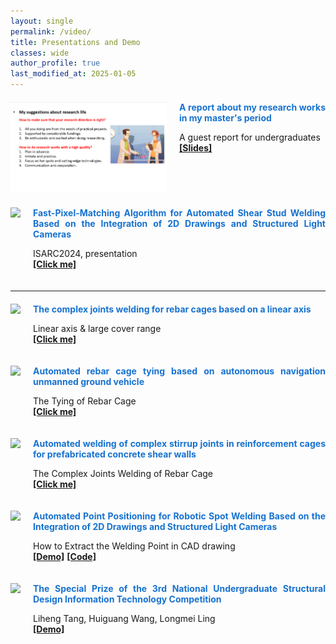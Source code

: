 ```yaml
---
layout: single
permalink: /video/
title: Presentations and Demo
classes: wide
author_profile: true
last_modified_at: 2025-01-05
---
```




<div style="display: flex; align-items: flex-start; margin-top: 20px; margin-bottom: 20px;">
  <a href="https://youtu.be/1HMwYa4aOio" style="flex-shrink: 0; margin-right: 20px;">
    <img src="/web_resources\presentation\guest_report.png" style="width: 250px;"/>
  </a>
  <div style="text-align: justify;">
    <span style="display: block; margin-bottom: 10px;">
      <b style="color: #1772d0;">A report about my research works in my master's period</b>
    </span>
    <p>
      A guest report for undergraduates
      <br/>
      <a href="https://1drv.ms/b/c/665d3e10d9989786/Ef2qJI37WYpKrbDpCFdq7akB1VDkDRrYVQWSPwrgNuyuZg?e=whFaka"><b>[Slides]</b></a>
    </p>
  </div>
</div>

<div style="display: flex; align-items: flex-start; margin-top: 20px; margin-bottom: 20px;">
  <a href="https://youtu.be/1HMwYa4aOio" style="flex-shrink: 0; margin-right: 20px;">
    <img src="/web_resources\presentation\ISARC2024_presentation.png" style="width: 250px;"/>
  </a>
  <div style="text-align: justify;">
    <span style="display: block; margin-bottom: 10px;">
      <b style="color: #1772d0;">Fast-Pixel-Matching Algorithm for Automated Shear Stud Welding Based on the Integration of 2D Drawings and Structured Light Cameras</b>
    </span>
    <p>
      ISARC2024, presentation
      <br/>
      <a href="https://youtu.be/1HMwYa4aOio"><b>[Click me]</b></a>
    </p>
  </div>
</div>


<hr>

<div style="display: flex; align-items: flex-start; margin-top: 20px; margin-bottom: 20px;">
  <a href="https://youtu.be/uhDt7ZMQ2y8" style="flex-shrink: 0; margin-right: 20px;">
    <img src="/web_resources\demo\基于移动平台的钢筋笼复杂节点焊接.png" style="width: 250px;"/>
  </a>
  <div style="text-align: justify;">
    <span style="display: block; margin-bottom: 10px;">
      <b style="color: #1772d0;">The complex joints welding for rebar cages based on a linear axis</b>
    </span>
    <p>
      Linear axis & large cover range
      <br/>
      <a href="https://www.youtube.com/watch?v=YdM0HZjJw6Q"><b>[Click me]</b></a>
    </p>
  </div>
</div>

<div style="display: flex; align-items: flex-start; margin-top: 20px; margin-bottom: 20px;">
  <a href="https://youtu.be/uhDt7ZMQ2y8" style="flex-shrink: 0; margin-right: 20px;">
    <img src="/web_resources\demo\tyingUGV.png" style="width: 250px;"/>
  </a>
  <div style="text-align: justify;">
    <span style="display: block; margin-bottom: 10px;">
      <b style="color: #1772d0;">Automated rebar cage tying based on autonomous navigation unmanned ground vehicle</b>
    </span>
    <p>
      The Tying of Rebar Cage
      <br/>
      <a href="https://youtu.be/uhDt7ZMQ2y8"><b>[Click me]</b></a>
    </p>
  </div>
</div>

<div style="display: flex; align-items: flex-start; margin-top: 20px; margin-bottom: 20px;">
  <a href="https://youtu.be/uixmualasgU" style="flex-shrink: 0; margin-right: 20px;">
    <img src="/web_resources\project\welding.png" style="width: 250px;"/>
  </a>
  <div style="text-align: justify;">
    <span style="display: block; margin-bottom: 10px;">
      <b style="color: #1772d0;">Automated welding of complex stirrup joints in reinforcement cages for prefabricated concrete shear walls</b>
    </span>
    <p>
      The Complex Joints Welding of Rebar Cage 
      <br/>
      <a href="https://youtu.be/uixmualasgU"><b>[Click me]</b></a>
    </p>
  </div>
</div>

<div style="display: flex; align-items: flex-start; margin-top: 20px; margin-bottom: 20px;">
  <a href="https://youtu.be/-3JwZIYJyXY?si=fh8XFqsYJz8_JuwO" style="flex-shrink: 0; margin-right: 20px;">
    <img src="/web_resources\demo/剪力钉坐标提取demo.png" style="width: 250px;"/>
  </a>
  <div style="text-align: justify;">
    <span style="display: block; margin-bottom: 10px;">
      <b style="color: #1772d0;">Automated Point Positioning for Robotic Spot Welding Based on the Integration of 2D Drawings and Structured Light Cameras</b>
    </span>
    <p>
      How to Extract the Welding Point in CAD drawing
      <br/>
      <a href="https://youtu.be/-3JwZIYJyXY?si=fh8XFqsYJz8_JuwO"><b>[Demo]</b></a>
      <a href="https://huiguangwang.top/file/AutoCAD_plug_in.rar"><b>[Code]</b></a>
      <br/>
    </p>
  </div>
</div>


<div style="display: flex; align-items: flex-start; margin-top: 20px; margin-bottom: 20px;">
  <a href="https://www.youtube.com/watch?v=Cu3-2oeKpLU" style="flex-shrink: 0; margin-right: 20px;">
    <img src="/web_resources\demo\砼创队.png" style="width: 250px;"/>
  </a>
  <div style="text-align: justify;">
    <span style="display: block; margin-bottom: 10px;">
      <b style="color: #1772d0;">The Special Prize of the 3rd National Undergraduate Structural Design Information Technology Competition</b>
    </span>
    <p>
      Liheng Tang, Huiguang Wang, Longmei Ling
      <br/>
      <a href="https://www.youtube.com/watch?v=Cu3-2oeKpLU"><b>[Demo]</b></a>
      <br/>
    </p>
  </div>
</div>
